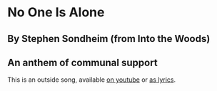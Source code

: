 # No One Is Alone
## By Stephen Sondheim (from Into the Woods)
## An anthem of communal support

This is an outside song, available [on youtube](https://www.youtube.com/watch?v=5xaxP_kErTU) or [as lyrics](http://www.metrolyrics.com/no-one-is-alone-lyrics-into-the-woods.html).

